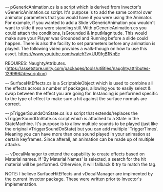 -- pGenericAnimation.cs is a script which is derived from Invector's vGenericAnimation.cs script.  It's purpose is to add the same control over animator parameters that you would have if you were using the Animator.  For example, if you wanted to add a Slide vGenericAnimation you wouldn't want to slide if you were standing still.  With pGenericAnimation.cs you could attach the conditions, IsGrounded & InputMagnitude.  This would make sure your Player was Grounded and Running before a slide could happen.
There is also the facility to set parameters before any animation is played. The following video provides a walk-though on how to use this asset.
https://www.youtube.com/watch?v=UU9fgB1NnEc

REQUIRES: NaughtyAttributes. (https://assetstore.unity.com/packages/tools/utilities/naughtyattributes-129996#description)

-- SurfaceHitEffects.cs is a ScriptableObject which is used to combine all the effects across a number of packages, allowing you to easily select & swap between the effect you are going for.  Instancing is performed specific to the type of effect to make sure a hit against the surface normals are correct.

-- pTriggerSoundsOnState.cs is a script that extends/replaces the vTriggerSoundOnState.cs script which is attached to a State in the StateMachine.  It's purpose is to allow multiple sounds to be played (just like the original vTriggerSoundOnState) but you can add multiple 'TriggerTimes'.  Meaning you can have more than one sound played in your animation at certain keyframes.  Since afterall, an animation can be made up of multiple attacks.

-- vDecalManager to extend the capability to create effects based on Material names.  If 'By Material Names' is selected, a search for the hit material will be performed.  Otherwise, it will fallback & try to match the tag.


NOTE: I believe SurfaceHitEffects and vDecalManager are implmented by the current Invector package.  These were written prior to Invector's implementation.

